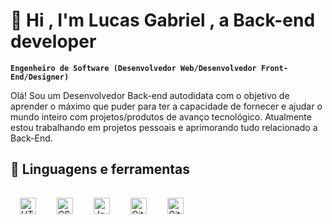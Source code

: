 # 🌌 Hi , I'm Lucas Gabriel , a Back-end developer
 
**`Engenheiro de Software (Desenvolvedor Web/Desenvolvedor Front-End/Designer)`**

Olá! Sou um Desenvolvedor Back-end autodidata com o objetivo de aprender o máximo que puder para ter a capacidade de fornecer e ajudar o mundo inteiro com projetos/produtos de avanço tecnológico. Atualmente estou trabalhando em projetos pessoais e aprimorando tudo relacionado a Back-End.

<h2>🧰 Linguagens e ferramentas</h2>

<img align="left" alt="HTML" width="26px" style="padding:15px;" src="https://cdn.jsdelivr.net/gh/devicons/devicon/icons/html5/html5-plain.svg" />
<img align="left" alt="CSS" width="26px" style="padding:15px;" src="https://cdn.jsdelivr.net/gh/devicons/devicon/icons/css3/css3-plain.svg" />
<img align="left" alt="JavaScript" width="26px" style="padding:15px;" src="https://cdn.jsdelivr.net/gh/devicons/devicon/icons/javascript/javascript-plain.svg" />
<img align="left" alt="Git" width="26px" style="padding:15px;" src="https://cdn.jsdelivr.net/gh/devicons/devicon/icons/git/git-original.svg" />
<img align="left" alt="GitHub" width="26px" style="padding:15px;" src="https://cdn.jsdelivr.net/gh/devicons/devicon/icons/github/github-original.svg" />
<br />
<br />


